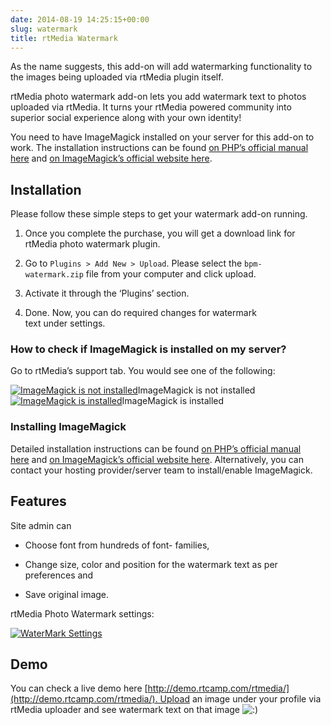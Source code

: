 ```yaml
---
date: 2014-08-19 14:25:15+00:00
slug: watermark
title: rtMedia Watermark
---
```


As the name suggests, this add-on will add watermarking functionality to the images being uploaded via rtMedia plugin itself.

rtMedia photo watermark add-on lets you add watermark text to photos uploaded via rtMedia. It turns your rtMedia powered community into superior social experience along with your own identity!

You need to have ImageMagick installed on your server for this add-on to work. The installation instructions can be found [on PHP’s official manual here](http://www.php.net/manual/en/imagick.installation.php) and [on ImageMagick’s official website here](http://www.imagemagick.org/script/install-source.php).


## Installation


Please follow these simple steps to get your watermark add-on running.



	
  1. Once you complete the purchase, you will get a download link for rtMedia photo watermark plugin.

	
  2. Go to `Plugins > Add New > Upload`. Please select the `bpm-watermark.zip` file from your computer and click upload.

	
  3. Activate it through the ‘Plugins’ section.

	
  4. Done. Now, you can do required changes for watermark text under settings.




#### 




### How to check if ImageMagick is installed on my server?


Go to rtMedia’s support tab. You would see one of the following:

[![ImageMagick is not installed](https://d3qt5vpr7p9rgn.cloudfront.net/wp-content/uploads/2013/03/imagick-not-installed-497x350.jpg)](https://d3qt5vpr7p9rgn.cloudfront.net/wp-content/uploads/2013/03/imagick-not-installed.jpg)ImageMagick is not installed[![ImageMagick is installed](https://d3qt5vpr7p9rgn.cloudfront.net/wp-content/uploads/2013/03/imagick-installed-497x350.jpg)](https://d3qt5vpr7p9rgn.cloudfront.net/wp-content/uploads/2013/03/imagick-installed.jpg)ImageMagick is installed


### Installing ImageMagick


Detailed installation instructions can be found [on PHP’s official manual here](http://www.php.net/manual/en/imagick.installation.php) and [on ImageMagick’s official website here](http://www.imagemagick.org/script/install-source.php). Alternatively, you can contact your hosting provider/server team to install/enable ImageMagick.


## Features


Site admin can



	
  * Choose font from hundreds of font- families,

	
  * Change size, color and position for the watermark text as per preferences and

	
  * Save original image.


rtMedia Photo Watermark settings:

[![WaterMark Settings](http://docs.rtcamp.com/wp-content/uploads/2014/08/Watermark.png)](http://docs.rtcamp.com/wp-content/uploads/2014/08/Watermark.png)




## Demo


You can check a live demo here [http://demo.rtcamp.com/rtmedia/](http://demo.rtcamp.com/rtmedia/). Upload an image under your profile via rtMedia uploader and see watermark text on that image ![:)](https://d3qt5vpr7p9rgn.cloudfront.net/wp-includes/images/smilies/icon_smile.gif)
